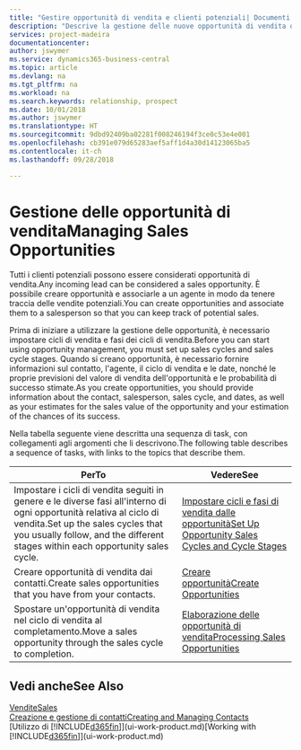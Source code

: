 ```yaml
---
title: "Gestire opportunità di vendita e clienti potenziali| Documenti Microsoft"
description: "Descrive la gestione delle nuove opportunità di vendita o dei clienti potenziali in Business Central e l'associazione dell'opportunità con un agente per tenere traccia delle vendite potenziali."
services: project-madeira
documentationcenter: 
author: jswymer
ms.service: dynamics365-business-central
ms.topic: article
ms.devlang: na
ms.tgt_pltfrm: na
ms.workload: na
ms.search.keywords: relationship, prospect
ms.date: 10/01/2018
ms.author: jswymer
ms.translationtype: HT
ms.sourcegitcommit: 9dbd92409ba02281f008246194f3ce0c53e4e001
ms.openlocfilehash: cb391e079d65283aef5aff1d4a30d14123065ba5
ms.contentlocale: it-ch
ms.lasthandoff: 09/28/2018

---
```

# <a name="managing-sales-opportunities"></a><span data-ttu-id="28471-103">Gestione delle opportunità di vendita</span><span class="sxs-lookup"><span data-stu-id="28471-103">Managing Sales Opportunities</span></span>
<span data-ttu-id="28471-104">Tutti i clienti potenziali possono essere considerati opportunità di vendita.</span><span class="sxs-lookup"><span data-stu-id="28471-104">Any incoming lead can be considered a sales opportunity.</span></span> <span data-ttu-id="28471-105">È possibile creare opportunità e associarle a un agente in modo da tenere traccia delle vendite potenziali.</span><span class="sxs-lookup"><span data-stu-id="28471-105">You can create opportunities and associate them to a salesperson so that you can keep track of potential sales.</span></span>

<span data-ttu-id="28471-106">Prima di iniziare a utilizzare la gestione delle opportunità, è necessario impostare cicli di vendita e fasi dei cicli di vendita.</span><span class="sxs-lookup"><span data-stu-id="28471-106">Before you can start using opportunity management, you must set up sales cycles and sales cycle stages.</span></span> <span data-ttu-id="28471-107">Quando si creano opportunità, è necessario fornire informazioni sul contatto, l'agente, il ciclo di vendita e le date, nonché le proprie previsioni del valore di vendita dell'opportunità e le probabilità di successo stimate.</span><span class="sxs-lookup"><span data-stu-id="28471-107">As you create opportunities, you should provide information about the contact, salesperson, sales cycle, and dates, as well as your estimates for the sales value of the opportunity and your estimation of the chances of its success.</span></span>

<span data-ttu-id="28471-108">Nella tabella seguente viene descritta una sequenza di task, con collegamenti agli argomenti che li descrivono.</span><span class="sxs-lookup"><span data-stu-id="28471-108">The following table describes a sequence of tasks, with links to the topics that describe them.</span></span>

| <span data-ttu-id="28471-109">Per</span><span class="sxs-lookup"><span data-stu-id="28471-109">To</span></span> | <span data-ttu-id="28471-110">Vedere</span><span class="sxs-lookup"><span data-stu-id="28471-110">See</span></span> |
| --- | --- |
| <span data-ttu-id="28471-111">Impostare i cicli di vendita seguiti in genere e le diverse fasi all'interno di ogni opportunità relativa al ciclo di vendita.</span><span class="sxs-lookup"><span data-stu-id="28471-111">Set up the sales cycles that you usually follow, and the different stages within each opportunity sales cycle.</span></span> |[<span data-ttu-id="28471-112">Impostare cicli e fasi di vendita dalle opportunità</span><span class="sxs-lookup"><span data-stu-id="28471-112">Set Up Opportunity Sales Cycles and Cycle Stages</span></span>](marketing-how-setup-opportunity-sales-cycles-stages.md) |
| <span data-ttu-id="28471-113">Creare opportunità di vendita dai contatti.</span><span class="sxs-lookup"><span data-stu-id="28471-113">Create sales opportunities that you have from your contacts.</span></span> |[<span data-ttu-id="28471-114">Creare opportunità</span><span class="sxs-lookup"><span data-stu-id="28471-114">Create Opportunities</span></span>](marketing-how-create-opportunities.md) |
| <span data-ttu-id="28471-115">Spostare un'opportunità di vendita nel ciclo di vendita al completamento.</span><span class="sxs-lookup"><span data-stu-id="28471-115">Move a sales opportunity through the sales cycle to completion.</span></span> |[<span data-ttu-id="28471-116">Elaborazione delle opportunità di vendita</span><span class="sxs-lookup"><span data-stu-id="28471-116">Processing Sales Opportunities</span></span>](marketing-processing-sales-opportunities.md) |

## <a name="see-also"></a><span data-ttu-id="28471-117">Vedi anche</span><span class="sxs-lookup"><span data-stu-id="28471-117">See Also</span></span>
[<span data-ttu-id="28471-118">Vendite</span><span class="sxs-lookup"><span data-stu-id="28471-118">Sales</span></span>](sales-manage-sales.md)  
[<span data-ttu-id="28471-119">Creazione e gestione di contatti</span><span class="sxs-lookup"><span data-stu-id="28471-119">Creating and Managing Contacts</span></span>](marketing-contacts.md)  
<span data-ttu-id="28471-120">[Utilizzo di [!INCLUDE[d365fin](includes/d365fin_md.md)]](ui-work-product.md)</span><span class="sxs-lookup"><span data-stu-id="28471-120">[Working with [!INCLUDE[d365fin](includes/d365fin_md.md)]](ui-work-product.md)</span></span>

